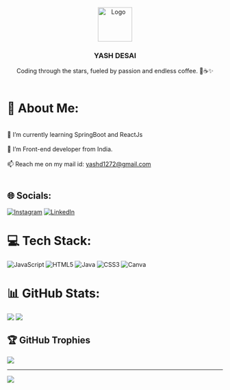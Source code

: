<br/>
<p align="center">
  <a href="https://github.com/Yashd07/Yashd07">
    <img src="https://i.pinimg.com/originals/57/39/f2/5739f2519fb033c5437ca8068e5847ad.gif" alt="Logo" width="80" height="80">
  </a>

  <h3 align="center">YASH DESAI</h3>

  <p align="center">
    Coding through the stars, fueled by passion and endless coffee. 🚀☕️✨
    <br/>
    <br/>
  </p>
</p>

# 💫 About Me:
<br>🌱 I’m currently learning SpringBoot and ReactJs<br><br>👋 I’m Front-end developer from India.<br><br>📫 Reach me on my mail id:  yashd1272@gmail.com<br><br>


## 🌐 Socials:
[![Instagram](https://img.shields.io/badge/Instagram-%23E4405F.svg?logo=Instagram&logoColor=white)](https://www.instagram.com/desaiyash_07/) [![LinkedIn](https://img.shields.io/badge/LinkedIn-%230077B5.svg?logo=linkedin&logoColor=white)](https://www.linkedin.com/in/yashd0712/)

# 💻 Tech Stack:
![JavaScript](https://img.shields.io/badge/javascript-%23323330.svg?style=for-the-badge&logo=javascript&logoColor=%23F7DF1E) ![HTML5](https://img.shields.io/badge/html5-%23E34F26.svg?style=for-the-badge&logo=html5&logoColor=white) ![Java](https://img.shields.io/badge/java-%23ED8B00.svg?style=for-the-badge&logo=java&logoColor=white) ![CSS3](https://img.shields.io/badge/css3-%231572B6.svg?style=for-the-badge&logo=css3&logoColor=white) ![Canva](https://img.shields.io/badge/Canva-%2300C4CC.svg?style=for-the-badge&logo=Canva&logoColor=white)
# 📊 GitHub Stats:
![](https://github-readme-stats.vercel.app/api?username=Yashd07&show_icons=true&theme=merko)
[![](https://streak-stats.demolab.com?user=Yashd07&theme=merko)](https://git.io/streak-stats)<br/>

## 🏆 GitHub Trophies
![](https://github-profile-trophy.vercel.app/?username=Yashd07&theme=dark&no-frame=false&no-bg=true&margin-w=4)


---
[![](https://visitcount.itsvg.in/api?id=Yashd07&label=Profile%20Views&color=1&icon=0&pretty=false)](https://visitcount.itsvg.in)




